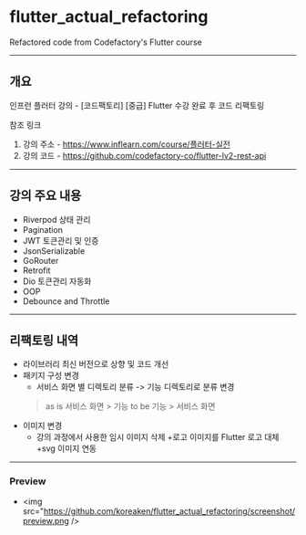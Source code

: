 # flutter_actual_refactoring

Refactored code from Codefactory's Flutter course

----------
## 개요
인프런 플러터 강의 - [코드팩토리] [중급] Flutter 수강 완료 후 코드 리팩토링

참조 링크
1. 강의 주소 - https://www.inflearn.com/course/플러터-실전
2. 강의 코드 - https://github.com/codefactory-co/flutter-lv2-rest-api
----------
## 강의 주요 내용
+ Riverpod 상태 관리
+ Pagination 
+ JWT 토큰관리 및 인증
+ JsonSerializable
+ GoRouter
+ Retrofit
+ Dio 토큰관리 자동화
+ OOP
+ Debounce and Throttle
----------
## 리팩토링 내역
+ 라이브러리 최신 버전으로 상향 및 코드 개선
+ 패키지 구성 변경
  + 서비스 화면 별 디렉토리 분류 -> 기능 디렉토리로 분류 변경
  > as is
    > 서비스 화면
      > 기능
  > to be
    > 기능
      > 서비스 화면
+ 이미지 변경
  + 강의 과정에서 사용한 임시 이미지 삭제
  +로고 이미지를 Flutter 로고 대체
  +svg 이미지 연동
----------
### Preview
+ <img src="https://github.com/koreaken/flutter_actual_refactoring/screenshot/preview.png />